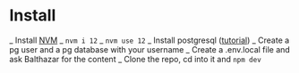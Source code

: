 # Install

_ Install [NVM](https://github.com/nvm-sh/nvm)
_ `nvm i 12`
_ `nvm use 12`
_ Install postgresql ([tutorial](https://www.digitalocean.com/community/tutorials/how-to-install-postgresql-on-ubuntu-20-04-quickstart-fr))
_ Create a pg user and a pg database with your username
_ Create a .env.local file and ask Balthazar for the content
\_ Clone the repo, cd into it and `npm dev`
